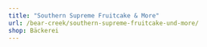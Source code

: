 ```yaml
---
title: "Southern Supreme Fruitcake & More"
url: /bear-creek/southern-supreme-fruitcake-und-more/
shop: Bäckerei
---
```

